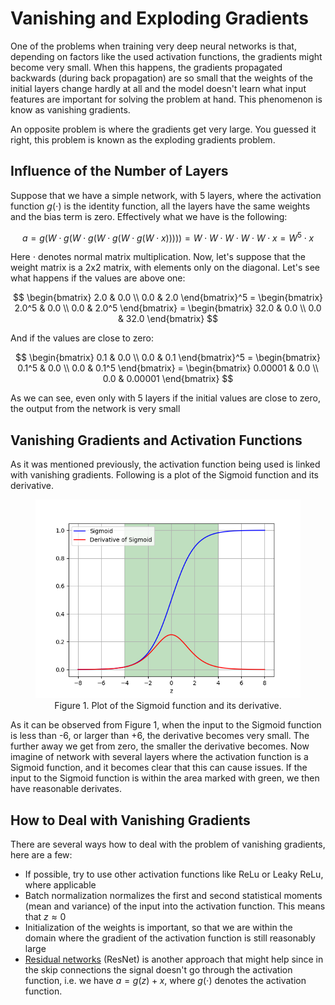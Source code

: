 # Vanishing and Exploding Gradients

One of the problems when training very deep neural networks is that, depending on factors like the used activation functions, the
gradients might become very small. When this happens, the gradients propagated backwards (during back propagation) are so small that
the weights of the initial layers change hardly at all and the model doesn't learn what input features are important for solving the
problem at hand. This phenomenon is know as vanishing gradients.

An opposite problem is where the gradients get very large. You guessed it right, this problem is known as the exploding gradients problem.

## Influence of the Number of Layers

Suppose that we have a simple network, with 5 layers, where the activation function $g(\cdot)$ is the identity function, all the layers
have the same weights and the bias term is zero. Effectively what we have is the following:

$$a = g(W \cdot g(W \cdot g(W \cdot g(W \cdot g(W \cdot x))))) = W \cdot W \cdot W \cdot W \cdot W \cdot x = W^5 \cdot x$$

Here $\cdot$ denotes normal matrix multiplication. Now, let's suppose that the weight matrix is a 2x2 matrix, with elements only on the diagonal.
Let's see what happens if the values are above one:

$$
\begin{bmatrix}
2.0 & 0.0 \\
0.0 & 2.0
\end{bmatrix}^5 = 
\begin{bmatrix}
2.0^5 & 0.0 \\
0.0 & 2.0^5
\end{bmatrix} =
\begin{bmatrix}
32.0 & 0.0 \\
0.0 & 32.0
\end{bmatrix} 
$$

And if the values are close to zero:

$$
\begin{bmatrix}
0.1 & 0.0 \\
0.0 & 0.1
\end{bmatrix}^5 = 
\begin{bmatrix}
0.1^5 & 0.0 \\
0.0 & 0.1^5
\end{bmatrix} =
\begin{bmatrix}
0.00001 & 0.0 \\
0.0 & 0.00001
\end{bmatrix} 
$$

As we can see, even only with 5 layers if the initial values are close to zero, the output from the network is very small

## Vanishing Gradients and Activation Functions

As it was mentioned previously, the activation function being used is linked with vanishing gradients. Following is a plot of the Sigmoid
function and its derivative.

<figure align="center">
    <img src="./images/sigmoid_and_derivative.png" width="600">
    <figcaption>Figure 1. Plot of the Sigmoid function and its derivative.</figcaption>
</figure>

As it can be observed from Figure 1, when the input to the Sigmoid function is less than -6, or larger than +6, the derivative becomes very small.
The further away we get from zero, the smaller the derivative becomes. Now imagine of network with several layers where the activation function is
a Sigmoid function, and it becomes clear that this can cause issues. If the input to the Sigmoid function is within the area marked with green, we then
have reasonable derivates.

## How to Deal with Vanishing Gradients

There are several ways how to deal with the problem of vanishing gradients, here are a few:

* If possible, try to use other activation functions like ReLu or Leaky ReLu, where applicable
* Batch normalization normalizes the first and second statistical moments (mean and variance) of the input into the activation function.
This means that $z \approx 0$
* Initialization of the weights is important, so that we are within the domain where the gradient of the activation function is still
reasonably large
* [Residual networks](./ResNet.md) (ResNet) is another approach that might help since in the skip connections the signal doesn't go 
through the activation function, i.e. we have $a = g(z) + x$, where $g(\cdot)$ denotes the activation function.

